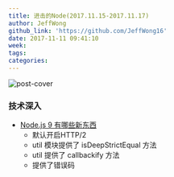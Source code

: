 ```yaml
---
title: 进击的Node(2017.11.15-2017.11.17)
author: JeffWong
github_link: 'https://github.com/JeffWong16'
date: 2017-11-11 09:41:10
week:
tags:
categories:
---
```

![post-cover](https://zhitu.isux.us/assets/img/imgSample/test-60.jpg)

### 技术深入

- [Node.js 9 有哪些新东西](https://zhuanlan.zhihu.com/p/30899810)
  - 默认开启HTTP/2
  - util 模块提供了 isDeepStrictEqual 方法
  - util 提供了 callbackify 方法
  - 提供了错误码